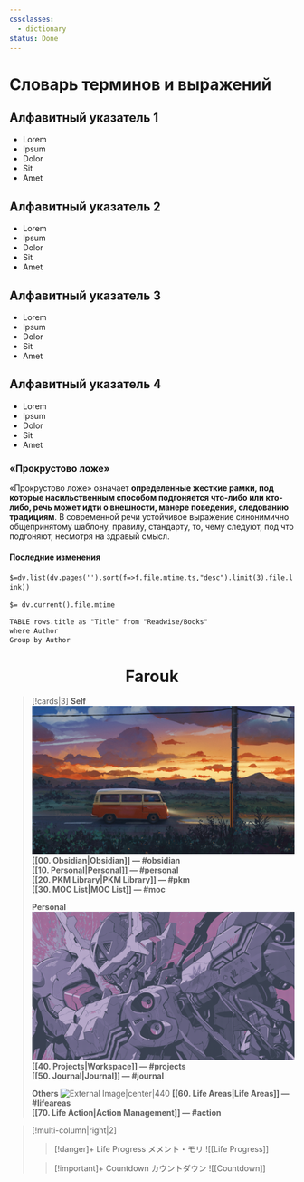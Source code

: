 ```yaml
---
cssclasses:
  - dictionary
status: Done
---
```

# Словарь терминов и выражений



## Алфавитный указатель 1
- Lorem
- Ipsum
- Dolor
- Sit
- Amet

## Алфавитный указатель 2
- Lorem
- Ipsum
- Dolor
- Sit
- Amet

## Алфавитный указатель 3
- Lorem
- Ipsum
- Dolor
- Sit
- Amet

## Алфавитный указатель 4
- Lorem
- Ipsum
- Dolor
- Sit
- Amet

### «Прокрустово ложе»
«Прокрустово ложе» означает **определенные жесткие рамки, под которые насильственным способом подгоняется что-либо или кто-либо, речь может идти о внешности, манере поведения, следованию традициям**. В современной речи устойчивое выражение синонимично общепринятому шаблону, правилу, стандарту, то, чему следуют, под что подгоняют, несмотря на здравый смысл.

#### Последние изменения

`$=dv.list(dv.pages('').sort(f=>f.file.mtime.ts,"desc").limit(3).file.link))`

`$= dv.current().file.mtime`

```dataview
TABLE rows.title as "Title" from "Readwise/Books"
where Author
Group by Author
```

# <center>Farouk</center> 
 

> [!cards|3]
>  **Self** 
> ![External Image|center|440](https://raw.githubusercontent.com/D3Ext/aesthetic-wallpapers/main/images/van.png)
>  **[[00. Obsidian\|Obsidian]] — #obsidian**  <br> **[[10. Personal\|Personal]] — #personal**   <br> **[[20. PKM Library\|PKM Library]] — #pkm**   <br>  **[[30. MOC List\|MOC List]] — #moc** 
>  
>  **Personal**
> ![External Image|center|440](https://raw.githubusercontent.com/D3Ext/aesthetic-wallpapers/main/images/pink-mecha.png)
>**[[40. Projects\|Workspace]] — #projects**  <br> **[[50. Journal\|Journal]] — #journal**  
>
>  **Others**
> ![External Image|center|440](https://raw.githubusercontent.com/D3Ext/aesthetic-wallpapers/main/images/wallhaven-28rjj6.png)
>**[[60. Life Areas\|Life Areas]] — #lifeareas**  <br> **[[70. Life Action\|Action Management]] — #action**  
>



>[!multi-column|right|2]
>
>> [!danger]+ Life Progress メメント・モリ
>> ![[Life Progress]]
>
>> [!important]+ Countdown カウントダウン
>> ![[Countdown]]